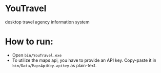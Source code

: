 # YouTravel
desktop travel agency information system

# How to run:

- Open `bin/YouTravel.exe`
- To utilize the maps api, you have to provide an API key. Copy-paste it in `bin/Data/MapsApiKey.apikey` as plain-text.